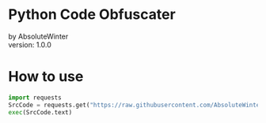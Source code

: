 # **Python Code Obfuscater**
by AbsoluteWinter  
version: 1.0.0


# **How to use**

```python
import requests
SrcCode = requests.get("https://raw.githubusercontent.com/AbsoluteWinter/public-stuff/main/Python%20Code%20Obfuscater/Python%20Code%20Obfuscater.py")
exec(SrcCode.text)
```
